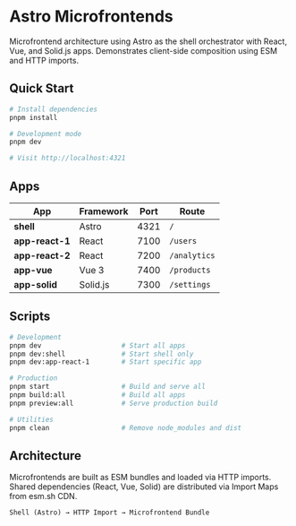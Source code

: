 # Astro Microfrontends

Microfrontend architecture using Astro as the shell orchestrator with React, Vue, and Solid.js apps. Demonstrates client-side composition using ESM and HTTP imports.

## Quick Start

```bash
# Install dependencies
pnpm install

# Development mode
pnpm dev

# Visit http://localhost:4321
```

## Apps

| App | Framework | Port | Route |
|-----|-----------|------|-------|
| **shell** | Astro | 4321 | `/` |
| **app-react-1** | React | 7100 | `/users` |
| **app-react-2** | React | 7200 | `/analytics` |
| **app-vue** | Vue 3 | 7400 | `/products` |
| **app-solid** | Solid.js | 7300 | `/settings` |

## Scripts

```bash
# Development
pnpm dev                    # Start all apps
pnpm dev:shell              # Start shell only
pnpm dev:app-react-1        # Start specific app

# Production
pnpm start                  # Build and serve all
pnpm build:all              # Build all apps
pnpm preview:all            # Serve production build

# Utilities
pnpm clean                  # Remove node_modules and dist
```

## Architecture

Microfrontends are built as ESM bundles and loaded via HTTP imports. Shared dependencies (React, Vue, Solid) are distributed via Import Maps from esm.sh CDN.

```
Shell (Astro) → HTTP Import → Microfrontend Bundle
```
